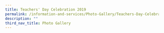 ```yaml
---
title: Teachers' Day Celebration 2019
permalink: /information-and-services/Photo-Gallery/Teachers-Day-Celebration-2019/permalink
description: ""
third_nav_title: Photo Gallery
---
```




